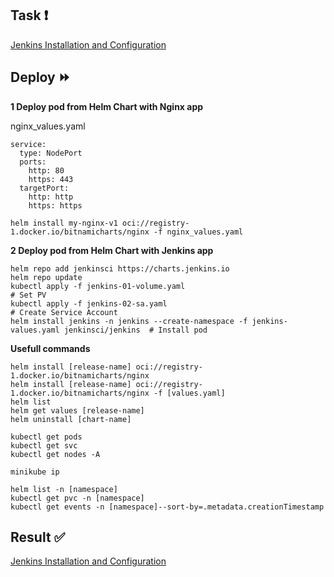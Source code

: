 ## Task :heavy_exclamation_mark:

[Jenkins Installation and Configuration](https://github.com/rolling-scopes-school/tasks/blob/master/devops/modules/3_ci-configuration/task_4.md)

## Deploy :fast_forward:

**1 Deploy pod from Helm Chart with Nginx app**

nginx_values.yaml

```
service:
  type: NodePort
  ports:
    http: 80
    https: 443
  targetPort:
    http: http
    https: https
```

```
helm install my-nginx-v1 oci://registry-1.docker.io/bitnamicharts/nginx -f nginx_values.yaml
```

**2 Deploy pod from Helm Chart with Jenkins app**

```
helm repo add jenkinsci https://charts.jenkins.io
helm repo update
kubectl apply -f jenkins-01-volume.yaml                                                      # Set PV
kubectl apply -f jenkins-02-sa.yaml                                                          # Create Service Account
helm install jenkins -n jenkins --create-namespace -f jenkins-values.yaml jenkinsci/jenkins  # Install pod
```

**Usefull commands**
```
helm install [release-name] oci://registry-1.docker.io/bitnamicharts/nginx
helm install [release-name] oci://registry-1.docker.io/bitnamicharts/nginx -f [values.yaml]
helm list
helm get values [release-name]
helm uninstall [chart-name]

kubectl get pods
kubectl get svc
kubectl get nodes -A

minikube ip

helm list -n [namespace]
kubectl get pvc -n [namespace]
kubectl get events -n [namespace]--sort-by=.metadata.creationTimestamp
```

## Result :white_check_mark:

[Jenkins Installation and Configuration](https://github.com/gantsevich-yuri/rsschool-devops-course-tasks/pull/4)
